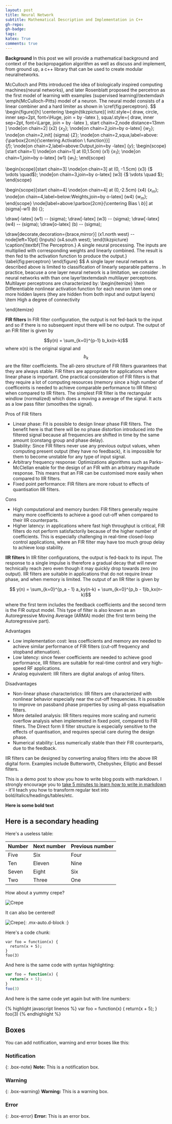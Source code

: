 ```yaml
---
layout: post
title: Neural Network
subtitle: Mathematical Description and Implementation in C++ 
gh-repo: 
gh-badge: 
tags: 
katex: True
comments: true
---
```


**Background**
In this post we will provide a mathematical background and context of the backpropagation algorithm as well as discuss and implement, from ground up, a c++ library that can be used to create modular neuralnetworks.

McCulloch and Pitts introduced the idea of biologically inspired computing machines(neural networks), and later Rosenblatt proposed the percetron as the first model of learning with examples (supervised learning)\textemdash \emph{McCulloch-Pitts} model of a neuron. 
The neural model consists of a linear combiner and a hard limiter as shown in \cref{fig:perceptron}.
$$
\begin{figure}[h]
\centering
\begin{tikzpicture}[
init/.style={
  draw,
  circle,
  inner sep=2pt,
  font=\Huge,
  join = by -latex
},
squa/.style={
  draw,
  inner sep=2pt,
  font=\Large,
  join = by -latex
},
start chain=2,node distance=13mm
]
\node[on chain=2] 
  (x2) {$x_2$};
\node[on chain=2,join=by o-latex] 
  {$w_2$};
\node[on chain=2,init] (sigma) 
  {$\displaystyle\Sigma$};
\node[on chain=2,squa,label=above:{\parbox{2cm}{\centering Activation \\ function}}]   
  {$f$};
\node[on chain=2,label=above:Output,join=by -latex] 
  {$y$};
\begin{scope}[start chain=1]
\node[on chain=1] at (0,1.5cm) 
  (x1) {$x_1$};
\node[on chain=1,join=by o-latex] 
  (w1) {$w_1$};
\end{scope}

\begin{scope}[start chain=3]
  \node[on chain=3] at (0, -1.5cm)
  (x3) {$ \vdots \quad$};
  \node[on chain=3,join=by o-latex] 
  (w3) {$ \vdots \quad $};
\end{scope}

\begin{scope}[start chain=4]
\node[on chain=4] at (0,-2.5cm) 
  (x4) {$x_m$};
\node[on chain=4,label=below:Weights,join=by o-latex] 
  (w4) {$w_m$};
\end{scope}
\node[label=above:\parbox{2cm}{\centering Bias \\ $b$}] at (sigma|-w1) (b) {};

\draw[-latex] (w1) -- (sigma);
\draw[-latex] (w3) -- (sigma);
\draw[-latex] (w4) -- (sigma);
\draw[o-latex] (b) -- (sigma);

\draw[decorate,decoration={brace,mirror}] (x1.north west) -- node[left=10pt] {Inputs} (x4.south west);
\end{tikzpicture}
\caption{\textbf{The Perceptron.} A single neural processing. The inputs are multiplied with corresponding weights and linearly combined. The result is then fed to the activation function to produce the output.}
\label{fig:perceptron}
\end{figure}
$$
A single layer neural network as described above is limited to classification of linearly separable patterns . In practice, beacuse a one layer neural network is a limitation, we consider neural networks with than one layer\textemdash multilayer perceptrons.
Multilayer perceptrons are characterized by:
\begin{itemize}
\item Differentiable nonlinear activation function for each neuron
\item one or more hidden layers (they are hidden from both input and output layers)
\item High a degree of connectivity
  
\end{itemize}


**FIR filters**
In FIR filter configuration, the output is not fed-back to the input and so if there is no subsequent input there will be no output. The output of an FIR filter is given by
 
 $$y(n) = \sum_{k=0}^{p-1} b_kx(n-k)$$
 where x(n) is the original signal and $$b_k$$ are the filter coefficients. The all-zero structure of FIR filters guarantees that they are always stable. FIR filters are appropriate for applications where linear phase is important.  One practical consideration of FIR filters is that they require a lot of computing resources (memory since a high number of coefficeints is needed to achieve comparable performance to IIR filters) when compared to IIR filters. The simplest FIR filter is the rectangular windlow (normalized) which does a moving a average of the signal. It acts as a low pass filter (smoothes the signal).  

Pros of FIR filters

*    Linear phase: Fit is possible to design linear phase FIR filters. The benefit here is that there will be no phase distortion introduced into the filtered signal because all frequencies are shifted in time by the same amount (constang group and phase delay).    
*    Stability: Since FIR filters never use any previous output values, when computing present output (they have no feedback), it is impossible for them to become unstable for any type of input signal. 
*    Arbitrary frequency response: Optimizations algorithms such as Parks-McClellan enable for the design of an FIR with an arbitrary magnitude response. This means that an FIR can be customised more easily when compared to IIR filters.
*    Fixed point performance: FIR filters are more robust to effects of quantisation IIR filters.

Cons

*    High computational and memory burden: FIR filters generally require many more coefficients to achieve a good cut-off when compared to their IIR counterparts. 
*    Higher latency: in applications where fast high throughput is critical, FIR filters do not perform satisfactorily because of the higher number of coefficients. This is especially challenging in real-time closed-loop control applications, where an FIR filter may have too much group delay to achieve loop stability.

**IIR filters**
In IIR filter configurations, the output is fed-back to its input. The response to a single impulse is therefore a gradual decay that will never technically reach zero even though it may quickly drop towards zero (no output). IIR filters are suitable in applications that do not require linear phase, and when memory is limited. 
The output of an IIR filter is given by 

$$ y(n) = \sum_{k=0}^{p_a - 1} a_ky(n-k) + \sum_{k=0}^{p_b - 1}b_kx(n-k)$$

where the first term includes the feedback coefficients and the second term is the FIR output model. This type of filter is also known as an Autoregressive Moving Average (ARMA) model (the first term being the Autoregressive part). 


Advantages

*    Low implementation cost: less coefficients and memory are needed to achieve similar performance of FIR filters (cut-off frequency and stopband attenuation).
*    Low latency: since fewer coefficients are needed to achieve good performance, IIR filters are suitable for real-time control and very high-speed RF applications.
*    Analog equivalent: IIR filters are digital analogs of anlog filters.

Disadvantages

*    Non-linear phase characteristics: IIR filters are characterized with nonlinear behavior especially near the cut-off frequencies. It is possible to improve on passband phase properties by using all-pass equalisation filters.
*    More detailed analysis: IIR filters requires more scaling and numeric overflow analysis when implemented in fixed point, compared to FIR filters. The Direct form II filter structure is especially sensitive to the effects of quantisation, and requires special care during the design phase.
*    Numerical stability: Less numerically stable than their FIR counterparts, due to the feedback.


IIR filters can be designed by converting analog filters into the above IIR digital form. Examples include Butterworth, Chebyshev, Elliptic and Bessel filters.



This is a demo post to show you how to write blog posts with markdown.  I strongly encourage you to [take 5 minutes to learn how to write in markdown](https://markdowntutorial.com/) - it'll teach you how to transform regular text into bold/italics/headings/tables/etc.

**Here is some bold text**

## Here is a secondary heading

Here's a useless table:

| Number | Next number | Previous number |
| :------ |:--- | :--- |
| Five | Six | Four |
| Ten | Eleven | Nine |
| Seven | Eight | Six |
| Two | Three | One |


How about a yummy crepe?

![Crepe](https://s3-media3.fl.yelpcdn.com/bphoto/cQ1Yoa75m2yUFFbY2xwuqw/348s.jpg)

It can also be centered!

![Crepe](https://s3-media3.fl.yelpcdn.com/bphoto/cQ1Yoa75m2yUFFbY2xwuqw/348s.jpg){: .mx-auto.d-block :}

Here's a code chunk:

~~~
var foo = function(x) {
  return(x + 5);
}
foo(3)
~~~

And here is the same code with syntax highlighting:

```javascript
var foo = function(x) {
  return(x + 5);
}
foo(3)
```

And here is the same code yet again but with line numbers:

{% highlight javascript linenos %}
var foo = function(x) {
  return(x + 5);
}
foo(3)
{% endhighlight %}

## Boxes
You can add notification, warning and error boxes like this:

### Notification

{: .box-note}
**Note:** This is a notification box.

### Warning

{: .box-warning}
**Warning:** This is a warning box.

### Error

{: .box-error}
**Error:** This is an error box.
